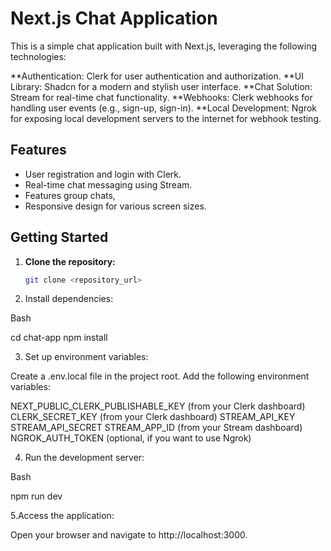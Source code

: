 # Next.js Chat Application

This is a simple chat application built with Next.js, leveraging the following technologies:

 **Authentication: Clerk for user authentication and authorization.
 **UI Library: Shadcn for a modern and stylish user interface.
 **Chat Solution: Stream for real-time chat functionality.
 **Webhooks: Clerk webhooks for handling user events (e.g., sign-up, sign-in).
 **Local Development: Ngrok for exposing local development servers to the internet for webhook testing.

## Features

* User registration and login with Clerk.
* Real-time chat messaging using Stream.
* Features group chats, 
* Responsive design for various screen sizes.

## Getting Started

1. **Clone the repository:**
   ```bash
   git clone <repository_url>
2. Install dependencies:

Bash

cd chat-app
npm install

3. Set up environment variables:

Create a .env.local file in the project root.
Add the following environment variables:

NEXT_PUBLIC_CLERK_PUBLISHABLE_KEY (from your Clerk dashboard)
CLERK_SECRET_KEY (from your Clerk dashboard)
STREAM_API_KEY
STREAM_API_SECRET
STREAM_APP_ID (from your Stream dashboard)
NGROK_AUTH_TOKEN (optional, if you want to use Ngrok)

4. Run the development server:

Bash

npm run dev

5.Access the application:

Open your browser and navigate to http://localhost:3000.

